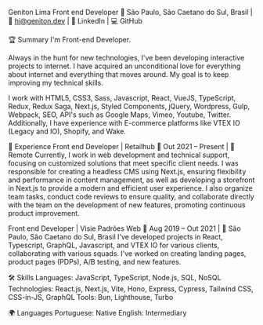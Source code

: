 Geniton Lima
Front end Developer
📍 São Paulo, São Caetano do Sul, Brasil | 📧 hi@geniton.dev | 🔗 LinkedIn | 💻 GitHub

🏆 Summary
I'm Front-end Developer.

Always in the hunt for new technologies, I've been developing interactive projects to internet. I have acquired an unconditional love for everything about internet and everything that moves around. My goal is to keep improving my technical skills.

I work with HTML5, CSS3, Sass, Javascript, React, VueJS, TypeScript, Redux, Redux Saga, Next.js, Styled Components, jQuery, Wordpress, Gulp, Webpack, SEO, API's such as Google Maps, Vimeo, Youtube, Twitter. Additionally, I have experience with E-commerce platforms like VTEX IO (Legacy and IO), Shopify, and Wake.

💼 Experience
Front end Developer | Retailhub
📅 Out 2021 – Present | 📍 Remote
Currently, I work in web development and technical support, focusing on customized solutions that meet specific client needs. I was responsible for creating a headless CMS using Next.js, ensuring flexibility and performance in content management, as well as developing a storefront in Next.js to provide a modern and efficient user experience. I also organize team tasks, conduct code reviews to ensure quality, and collaborate directly with the team on the development of new features, promoting continuous product improvement.

Front end Developer | Visie Padrões Web
📅 Aug 2019 – Out 2021 | 📍 São Paulo, São Caetano do Sul, Brasil
I've developed projects in React, Typescript, GraphQL, Javascript, and VTEX IO for various clients, collaborating with various squads. I've worked on creating landing pages, product pages (PDPs), A/B testing, and new features.

🛠️ Skills
Languages: JavaScript, TypeScript, Node.js, SQL, NoSQL
Technologies: React.js, Next.js, Vite, Hono, Express, Cypress, Tailwind CSS, CSS-in-JS, GraphQL
Tools: Bun, Lighthouse, Turbo

🌍 Languages
Portuguese: Native
English: Intermediary